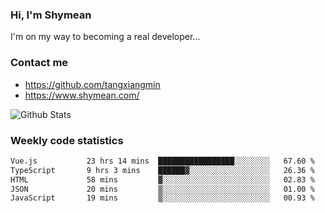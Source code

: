 ### Hi, I'm Shymean

I'm on my way to becoming a real developer...

### Contact me

- <https://github.com/tangxiangmin>
- <https://www.shymean.com/>

![Github Stats](https://github-readme-stats.vercel.app/api?username=tangxiangmin&show_icons=true&theme=dark)


###  Weekly code statistics

<!--START_SECTION:waka-->

```txt
Vue.js           23 hrs 14 mins  █████████████████░░░░░░░░   67.60 %
TypeScript       9 hrs 3 mins    ██████▓░░░░░░░░░░░░░░░░░░   26.36 %
HTML             58 mins         ▓░░░░░░░░░░░░░░░░░░░░░░░░   02.83 %
JSON             20 mins         ▒░░░░░░░░░░░░░░░░░░░░░░░░   01.00 %
JavaScript       19 mins         ▒░░░░░░░░░░░░░░░░░░░░░░░░   00.93 %
```

<!--END_SECTION:waka-->